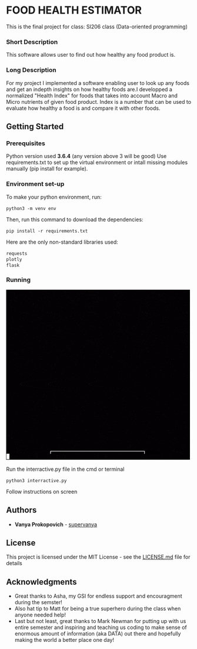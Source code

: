 # FOOD HEALTH ESTIMATOR
  This is the final project for class:
  SI206 class (Data-oriented programming)

### Short Description
This software allows user to find out how healthy any food product is.

### Long Description
For my project I implemented a software enabling user to look up any foods and get an indepth insights on how healthy foods are.I developped a normalized "Health Index" for foods that takes into account Macro and Micro nutrients of given food product. Index is a number that can be used to evaluate how healthy a food is and compare it with other foods.





## Getting Started

### Prerequisites
Python version used **3.6.4** (any version above 3 will be good)
Use requirements.txt to set up the virtual environment or intall missing modules manually (pip install for example).

### Environment set-up

To make your python environment, run:

```
python3 -m venv env
```

Then, run this command to download the dependencies:

```
pip install -r requirements.txt
```

Here are the only non-standard libraries used:
```
requests
plotly
flask
```

### Running
![Runing the program](Nutri-Index_online.gif)

Run the interractive.py file in the cmd or terminal
```
python3 interractive.py
```
Follow instructions on screen



## Authors
* **Vanya Prokopovich** - [supervanya](https://github.com/supervanya)




## License
This project is licensed under the MIT License - see the [LICENSE.md](LICENSE.md) file for details




## Acknowledgments
  * Great thanks to Asha, my GSI for endless support and encouragment during the semster! 
  * Also hat tip to Matt for being a true superhero during the class when anyone needed help!
  * Last but not least, great thanks to Mark Newman for putting up with us entire semester and inspiring and teaching us coding to make sense of enormous amount of information (aka DATA) out there and hopefully making the world a better place one day!
